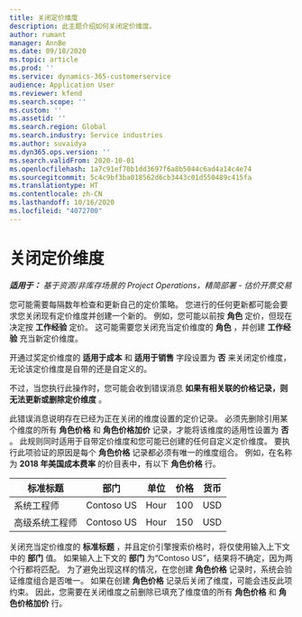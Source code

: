```yaml
---
title: 关闭定价维度
description: 此主题介绍如何关闭定价维度。
author: rumant
manager: AnnBe
ms.date: 09/18/2020
ms.topic: article
ms.prod: ''
ms.service: dynamics-365-customerservice
audience: Application User
ms.reviewer: kfend
ms.search.scope: ''
ms.custom: ''
ms.assetid: ''
ms.search.region: Global
ms.search.industry: Service industries
ms.author: suvaidya
ms.dyn365.ops.version: ''
ms.search.validFrom: 2020-10-01
ms.openlocfilehash: 1a7c91ef70b1dd3697f6a8b5044c6ad4a14c4e74
ms.sourcegitcommit: 5c4c9bf3ba018562d6cb3443c01d550489c415fa
ms.translationtype: HT
ms.contentlocale: zh-CN
ms.lasthandoff: 10/16/2020
ms.locfileid: "4072700"
---
```

# <a name="turning-off-a-pricing-dimension"></a>关闭定价维度

_**适用于：** 基于资源/非库存场景的 Project Operations，精简部署 - 估价开票交易_

您可能需要每隔数年检查和更新自己的定价策略。 您进行的任何更新都可能会要求您关闭现有定价维度并创建一个新的。 例如，您可能以前按 **角色** 定价，但现在决定按 **工作经验** 定价。 这可能需要您关闭充当定价维度的 **角色** ，并创建 **工作经验** 充当新定价维度。 

开通过奖定价维度的 **适用于成本** 和 **适用于销售** 字段设置为 **否** 来关闭定价维度，无论该定价维度是自带的还是自定义的。

不过，当您执行此操作时，您可能会收到错误消息 **如果有相关联的价格记录，则无法更新或删除定价维度** 。

此错误消息说明存在已经为正在关闭的维度设置的定价记录。 必须先删除引用某个维度的所有 **角色价格** 和 **角色价格加价** 记录，才能将该维度的适用性设置为 **否** 。 此规则同时适用于自带定价维度和您可能已创建的任何自定义定价维度。 要执行此项验证的原因是每个 **角色价格** 记录都必须有唯一的维度组合。 例如，在名称为 **2018 年美国成本费率** 的价目表中，有以下 **角色价格** 行。 

| 标准标题         | 部门    |单位   |价格  |货币  |
| -----------------------|-------------|-------|-------|----------|
| 系统工程师|Contoso US|Hour| 100|USD|
| 高级系统工程师|Contoso US|Hour| 150| USD|


关闭充当定价维度的 **标准标题** ，并且定价引擎搜索价格时，将仅使用输入上下文中的 **部门** 值。 如果输入上下文的 **部门** 为“Contoso US”，结果将不确定，因为两个行都将匹配。 为了避免出现这样的情况，在您创建 **角色价格** 记录时，系统会验证维度组合是否唯一。 如果在创建 **角色价格** 记录后关闭了维度，可能会违反此项约束。 因此，您需要在关闭维度之前删除已填充了维度值的所有 **角色价格** 和 **角色价格加价** 行。
